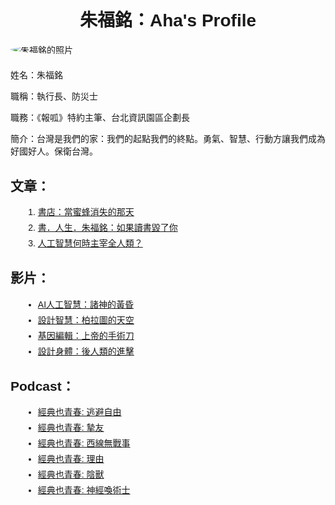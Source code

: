 <!DOCTYPE html>
<html lang="zh-TW">
<head>
<meta charset="UTF-8">
<meta name="viewport" content="width=device-width, initial-scale=1.0">
<title>朱福銘：Aha's Profile</title>
<style>
  body {
    font-family: Arial, sans-serif;
    margin: 20px;
    padding: 0;
  }
  h1 {
    text-align: center;
  }
  img {
    display: block;
    margin: 0 auto;
    max-width: 100%;
    height: auto;
    border-radius: 50%;
    margin-bottom: 20px;
  }
  p {
    margin-bottom: 10px;
  }
  h2 {
    margin-top: 30px;
  }
  ol, ul {
    margin-left: 20px;
  }
  li {
    margin-bottom: 5px;
  }
</style>
</head>
<body>

<h1>朱福銘：Aha's Profile</h1>

<img src="https://news.owlting.com/articles/697903#&gid=1&pid=2" alt="朱福銘的照片">

<p>姓名：朱福銘</p>
<p>職稱：執行長、防災士</p>
<p>職務：《報呱》特約主筆、台北資訊園區企劃長</p>
<p>簡介：台灣是我們的家：我們的起點我們的終點。勇氣、智慧、行動方讓我們成為好國好人。保衛台灣。</p>

<h2>文章：</h2>
<ol>
  <li><a href="https://www.pourquoi.tw/environmental-impact-of-books-to-buy-or-not-to-buy/">書店：當蜜蜂消失的那天</a></li>
  <li><a href="https://www.openbook.org.tw/article/p-63235">書．人生．朱福銘：如果讀書毀了你</a></li>
  <li><a href="https://www.pourquoi.tw/ai-dominate/">人工智慧何時主宰全人類？</a></li>
</ol>

<h2>影片：</h2>
<ul>
  <li><a href="https://www.youtube.com/watch?v=8NhRhH6UzOY">AI人工智慧：諸神的黃昏</a></li>
  <li><a href="https://www.youtube.com/watch?v=FD-elkL2VlA">設計智慧：柏拉圖的天空</a></li>
  <li><a href="https://www.youtube.com/watch?v=RKrJj3E6Pjs">基因編輯：上帝的手術刀</a></li>
  <li><a href="https://www.youtube.com/watch?v=IeisNPk2_k8">設計身體：後人類的進擊</a></li>
</ul>

<h2>Podcast：</h2>
<ul>
  <li><a href="https://podcast.readmoo.com/ohclassics/detail/20210701">經典也青春: 逃避自由</a></li>
  <li><a href="https://podcast.readmoo.com/ohclassics/detail/20210708">經典也青春: 摯友</a></li>
  <li><a href="https://podcast.readmoo.com/ohclassics/detail/20220630">經典也青春: 西線無戰事</a></li>
  <li><a href="https://podcast.readmoo.com/ohclassics/detail/20220707">經典也青春: 理由</a></li>
  <li><a href="https://podcast.readmoo.com/ohclassics/detail/20220707">經典也青春: 陰獸</a></li>
  <li><a href="https://podcast.readmoo.com/ohclassics/detail/20210701">經典也青春: 神經喚術士</a></li>
</ul>

</body>
</html>
